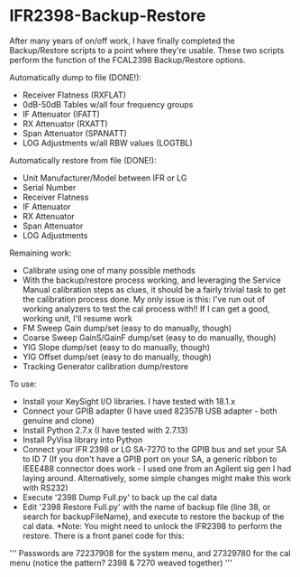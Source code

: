 # IFR2398-Backup-Restore
 After many years of on/off work, I have finally completed the Backup/Restore scripts to a point where they're usable. These two scripts perform the function of the FCAL2398 Backup/Restore options.

Automatically dump to file (DONE!):
- Receiver Flatness (RXFLAT)
- 0dB-50dB Tables w/all four frequency groups
- IF Attenuator (IFATT)
- RX Attenuator (RXATT)
- Span Attenuator (SPANATT)
- LOG Adjustments w/all RBW values (LOGTBL)

Automatically restore from file (DONE!):
- Unit Manufacturer/Model between IFR or LG
- Serial Number
- Receiver Flatness
- IF Attenuator
- RX Attenuator
- Span Attenuator
- LOG Adjustments

Remaining work:
- Calibrate using one of many possible methods
- With the backup/restore process working, and leveraging the Service Manual calibration steps as clues, it should be a fairly trivial task to get the calibration process done. My only issue is this: I've run out of working analyzers to test the cal process with!! If I can get a good, working unit, I'll resume work
- FM Sweep Gain dump/set (easy to do manually, though)
- Coarse Sweep GainS/GainF dump/set (easy to do manually, though)
- YIG Slope dump/set (easy to do manually, though)
- YIG Offset dump/set (easy to do manually, though)
- Tracking Generator calibration dump/restore

To use:
- Install your KeySight I/O libraries. I have tested with 18.1.x
- Connect your GPIB adapter (I have used 82357B USB adapter - both genuine and clone)
- Install Python 2.7.x (I have tested with 2.7.13)
- Install PyVisa library into Python
- Connect your IFR 2398 or LG SA-7270 to the GPIB bus and set your SA to ID 7 (If you don't have a GPIB port on your SA, a generic ribbon to IEEE488 connector does work - I used one from an Agilent sig gen I had laying around. Alternatively, some simple changes might make this work with RS232)
- Execute '2398 Dump Full.py' to back up the cal data
- Edit '2398 Restore Full.py' with the name of backup file (line 38, or search for backupFileName), and execute to restore the backup of the cal data. *Note: You might need to unlock the IFR2398 to perform the restore. There is a front panel code for this:

'''
Passwords are 72237908 for the system menu, and 27329780 for the cal menu (notice the pattern? 2398 & 7270 weaved together)
'''
